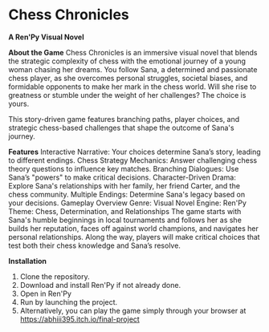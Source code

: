 # **Chess Chronicles**

**A Ren'Py Visual Novel**

**About the Game**
<be>
Chess Chronicles is an immersive visual novel that blends the strategic complexity of chess with the emotional journey of a young woman chasing her dreams. You follow Sana, a determined and passionate chess player, as she overcomes personal struggles, societal biases, and formidable opponents to make her mark in the chess world. Will she rise to greatness or stumble under the weight of her challenges? The choice is yours.

This story-driven game features branching paths, player choices, and strategic chess-based challenges that shape the outcome of Sana's journey.

**Features**
Interactive Narrative: Your choices determine Sana’s story, leading to different endings.
Chess Strategy Mechanics: Answer challenging chess theory questions to influence key matches.
Branching Dialogues: Use Sana’s "powers" to make critical decisions.
Character-Driven Drama: Explore Sana's relationships with her family, her friend Carter, and the chess community.
Multiple Endings: Determine Sana's legacy based on your decisions.
Gameplay Overview
Genre: Visual Novel
Engine: Ren'Py
Theme: Chess, Determination, and Relationships
The game starts with Sana's humble beginnings in local tournaments and follows her as she builds her reputation, faces off against world champions, and navigates her personal relationships. Along the way, players will make critical choices that test both their chess knowledge and Sana’s resolve.

**Installation**
1. Clone the repository.
2. Download and install Ren'Py if not already done.
3. Open in Ren'Py
4. Run by launching the project.
5. Alternatively, you can play the game simply through your browser at https://abhiii395.itch.io/final-project 
